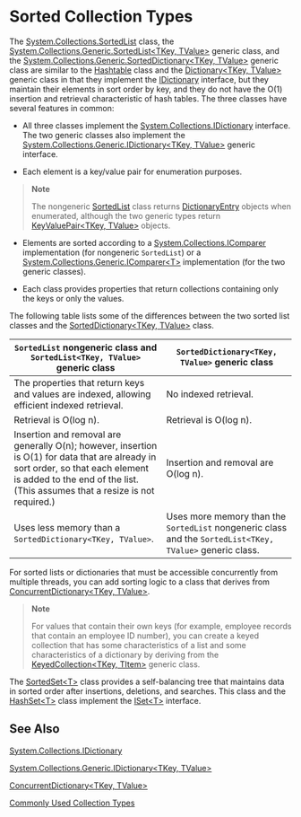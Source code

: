 # Sorted Collection Types  
 
 The [System.Collections.SortedList](https://docs.microsoft.com/dotnet/core/api/System.Collections.SortedList) class, the [System.Collections.Generic.SortedList&lt;TKey, TValue&gt;](https://docs.microsoft.com/dotnet/core/api/System.Collections.Generic.SortedList%602) generic class, and the [System.Collections.Generic.SortedDictionary&lt;TKey, TValue&gt;](https://docs.microsoft.com/dotnet/core/api/System.Collections.Generic.SortedDictionary%602) generic class are similar to the [Hashtable](https://docs.microsoft.com/dotnet/core/api/System.Collections.Hashtable) class and the [Dictionary&lt;TKey, TValue&gt;](https://docs.microsoft.com/dotnet/core/api/System.Collections.Generic.Dictionary%602) generic class in that they implement the [IDictionary](https://docs.microsoft.com/dotnet/core/api/System.Collections.IDictionary) interface, but they maintain their elements in sort order by key, and they do not have the O(1) insertion and retrieval characteristic of hash tables. The three classes have several features in common:  

 *   All three classes implement the [System.Collections.IDictionary](https://docs.microsoft.com/dotnet/core/api/System.Collections.IDictionary) interface. The two generic classes also implement the [System.Collections.Generic.IDictionary&lt;TKey, TValue&gt;](https://docs.microsoft.com/dotnet/core/api/System.Collections.Generic.IDictionary%602) generic interface.  
 
 *   Each element is a key/value pair for enumeration purposes.   
  
> **Note**  
 >   
>The nongeneric [SortedList](https://docs.microsoft.com/dotnet/core/api/System.Collections.SortedList) class returns [DictionaryEntry](https://docs.microsoft.com/dotnet/core/api/System.Collections.DictionaryEntry) objects when enumerated, although the two generic types return [KeyValuePair&lt;TKey, TValue&gt;](https://docs.microsoft.com/dotnet/core/api/System.Collections.Generic.KeyValuePair%602) objects.  
   
*   Elements are sorted according to a [System.Collections.IComparer](https://docs.microsoft.com/dotnet/core/api/System.Collections.IComparer) implementation (for nongeneric `SortedList`) or a [System.Collections.Generic.IComparer&lt;T&gt;](https://docs.microsoft.com/dotnet/core/api/System.Collections.Generic.IComparer%601) implementation (for the two generic classes).  
   
 *   Each class provides properties that return collections containing only the keys or only the values.  
   
The following table lists some of the differences between the two sorted list classes and the [SortedDictionary<TKey, TValue>](https://docs.microsoft.com/dotnet/core/api/System.Collections.Generic.SortedDictionary%602) class.  
   
 `SortedList` nongeneric class and `SortedList<TKey, TValue>` generic class | `SortedDictionary<TKey, TValue>` generic class  
 --------------------------------------------------------------------------------- | ------------------------------  
 The properties that return keys and values are indexed, allowing efficient indexed retrieval. | No indexed retrieval.  
 Retrieval is O(log n). | Retrieval is O(log n).  
 Insertion and removal are generally O(n); however, insertion is O(1) for data that are already in sort order, so that each element is added to the end of the list. (This assumes that a resize is not required.) | Insertion and removal are O(log n).  
 Uses less memory than a `SortedDictionary<TKey, TValue>`. | Uses more memory than the `SortedList` nongeneric class and the `SortedList<TKey, TValue>` generic class.  
  
 For sorted lists or dictionaries that must be accessible concurrently from multiple threads, you can add sorting logic to a class that derives from [ConcurrentDictionary&lt;TKey, TValue&gt;](https://docs.microsoft.com/dotnet/core/api/System.Collections.Concurrent.ConcurrentDictionary%602).  
  
 > **Note**  
 >   
 >For values that contain their own keys (for example, employee records that contain an employee ID number), you can create a keyed collection that has some characteristics of a list and some characteristics of a dictionary by deriving from the [KeyedCollection&lt;TKey, TItem&gt;]() generic class.  
   
 The [SortedSet&lt;T&gt;](https://docs.microsoft.com/dotnet/core/api/System.Collections.Generic.SortedSet%601) class provides a self-balancing tree that maintains data in sorted order after insertions, deletions, and searches. This class and the [HashSet&lt;T&gt;](https://docs.microsoft.com/dotnet/core/api/System.Collections.Generic.HashSet%601) class implement the [ISet&lt;T&gt;](https://docs.microsoft.com/dotnet/core/api/System.Collections.Generic.ISet%601) interface.  
   
## See Also  
  
[System.Collections.IDictionary](https://docs.microsoft.com/dotnet/core/api/System.Collections.IDictionary)  
   
[System.Collections.Generic.IDictionary&lt;TKey, TValue&gt;](https://docs.microsoft.com/dotnet/core/api/System.Collections.Generic.IDictionary%602)  
   
[ConcurrentDictionary&lt;TKey, TValue&gt;](https://docs.microsoft.com/dotnet/core/api/System.Collections.Concurrent.ConcurrentDictionary%602)  
 
[Commonly Used Collection Types](commonly-used-collection-types.md) 
